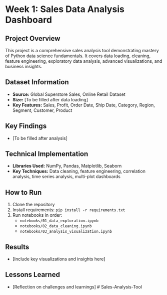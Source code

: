 # Week 1: Sales Data Analysis Dashboard

## Project Overview
This project is a comprehensive sales analysis tool demonstrating mastery of Python data science fundamentals. It covers data loading, cleaning, feature engineering, exploratory data analysis, advanced visualizations, and business insights.

## Dataset Information
- **Source:** Global Superstore Sales, Online Retail Dataset
- **Size:** [To be filled after data loading]
- **Key Features:** Sales, Profit, Order Date, Ship Date, Category, Region, Segment, Customer, Product

## Key Findings
- [To be filled after analysis]

## Technical Implementation
- **Libraries Used:** NumPy, Pandas, Matplotlib, Seaborn
- **Key Techniques:** Data cleaning, feature engineering, correlation analysis, time series analysis, multi-plot dashboards

## How to Run
1. Clone the repository
2. Install requirements: `pip install -r requirements.txt`
3. Run notebooks in order:
   - `notebooks/01_data_exploration.ipynb`
   - `notebooks/02_data_cleaning.ipynb`
   - `notebooks/03_analysis_visualization.ipynb`

## Results
- [Include key visualizations and insights here]

## Lessons Learned
- [Reflection on challenges and learnings]
#   S a l e s - A n a l y s i s - T o o l  
 